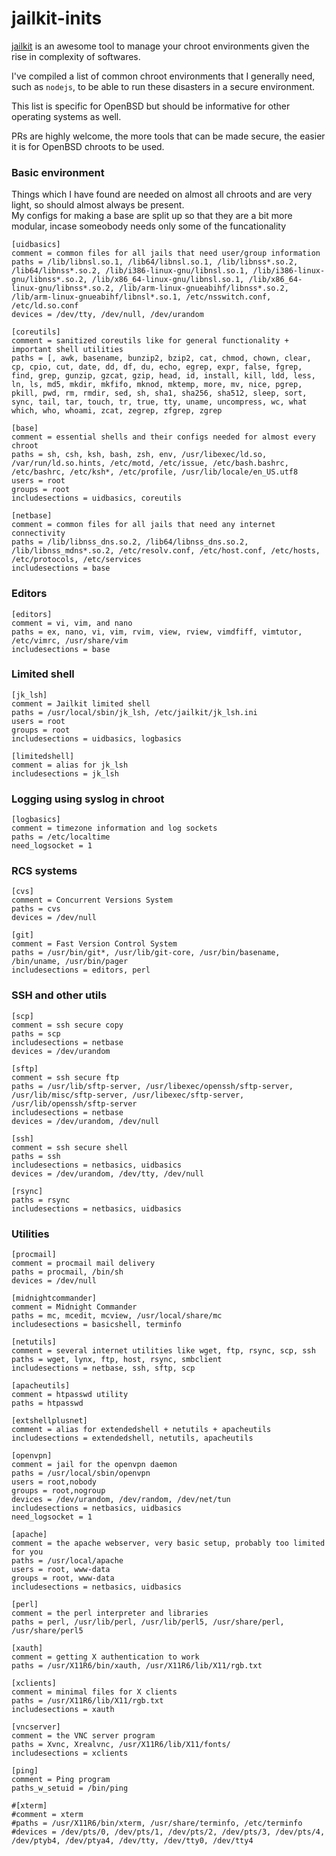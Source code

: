 # jailkit-inits
[jailkit](https://olivier.sessink.nl/jailkit/) is an awesome tool to manage your chroot environments given the rise in complexity of softwares.

I've compiled a list of common chroot environments that I generally need, such as `nodejs`, to be able to run these disasters in a secure environment.

This list is specific for OpenBSD but should be informative for other operating systems as well.

PRs are highly welcome, the more tools that can be made secure, the easier it is for OpenBSD chroots to be used.

### Basic environment
Things which I have found are needed on almost all chroots and are very light, so should almost always be present.  
My configs for making a base are split up so that they are a bit more modular, incase someobody needs only some of the funcationality
```
[uidbasics]
comment = common files for all jails that need user/group information
paths = /lib/libnsl.so.1, /lib64/libnsl.so.1, /lib/libnss*.so.2, /lib64/libnss*.so.2, /lib/i386-linux-gnu/libnsl.so.1, /lib/i386-linux-gnu/libnss*.so.2, /lib/x86_64-linux-gnu/libnsl.so.1, /lib/x86_64-linux-gnu/libnss*.so.2, /lib/arm-linux-gnueabihf/libnss*.so.2, /lib/arm-linux-gnueabihf/libnsl*.so.1, /etc/nsswitch.conf, /etc/ld.so.conf
devices = /dev/tty, /dev/null, /dev/urandom

[coreutils]
comment = sanitized coreutils like for general functionality + important shell utilities
paths = [, awk, basename, bunzip2, bzip2, cat, chmod, chown, clear, cp, cpio, cut, date, dd, df, du, echo, egrep, expr, false, fgrep, find, grep, gunzip, gzcat, gzip, head, id, install, kill, ldd, less, ln, ls, md5, mkdir, mkfifo, mknod, mktemp, more, mv, nice, pgrep, pkill, pwd, rm, rmdir, sed, sh, sha1, sha256, sha512, sleep, sort, sync, tail, tar, touch, tr, true, tty, uname, uncompress, wc, what which, who, whoami, zcat, zegrep, zfgrep, zgrep

[base]
comment = essential shells and their configs needed for almost every chroot
paths = sh, csh, ksh, bash, zsh, env, /usr/libexec/ld.so, /var/run/ld.so.hints, /etc/motd, /etc/issue, /etc/bash.bashrc, /etc/bashrc, /etc/ksh*, /etc/profile, /usr/lib/locale/en_US.utf8
users = root
groups = root
includesections = uidbasics, coreutils

[netbase]
comment = common files for all jails that need any internet connectivity
paths = /lib/libnss_dns.so.2, /lib64/libnss_dns.so.2, /lib/libnss_mdns*.so.2, /etc/resolv.conf, /etc/host.conf, /etc/hosts, /etc/protocols, /etc/services
includesections = base
```

### Editors
```
[editors]
comment = vi, vim, and nano
paths = ex, nano, vi, vim, rvim, view, rview, vimdfiff, vimtutor, /etc/vimrc, /usr/share/vim
includesections = base
```

### Limited shell
```
[jk_lsh]
comment = Jailkit limited shell
paths = /usr/local/sbin/jk_lsh, /etc/jailkit/jk_lsh.ini
users = root
groups = root
includesections = uidbasics, logbasics

[limitedshell]
comment = alias for jk_lsh
includesections = jk_lsh
```

### Logging using syslog in chroot
```
[logbasics]
comment = timezone information and log sockets
paths = /etc/localtime
need_logsocket = 1
```

### RCS systems
```
[cvs]
comment = Concurrent Versions System
paths = cvs
devices = /dev/null

[git]
comment = Fast Version Control System
paths = /usr/bin/git*, /usr/lib/git-core, /usr/bin/basename, /bin/uname, /usr/bin/pager
includesections = editors, perl
```

### SSH and other utils

```
[scp]
comment = ssh secure copy
paths = scp
includesections = netbase
devices = /dev/urandom

[sftp]
comment = ssh secure ftp
paths = /usr/lib/sftp-server, /usr/libexec/openssh/sftp-server, /usr/lib/misc/sftp-server, /usr/libexec/sftp-server, /usr/lib/openssh/sftp-server
includesections = netbase
devices = /dev/urandom, /dev/null

[ssh]
comment = ssh secure shell
paths = ssh
includesections = netbasics, uidbasics
devices = /dev/urandom, /dev/tty, /dev/null

[rsync]
paths = rsync
includesections = netbasics, uidbasics
```
### Utilities
```
[procmail]
comment = procmail mail delivery
paths = procmail, /bin/sh
devices = /dev/null

[midnightcommander]
comment = Midnight Commander
paths = mc, mcedit, mcview, /usr/local/share/mc
includesections = basicshell, terminfo

[netutils]
comment = several internet utilities like wget, ftp, rsync, scp, ssh
paths = wget, lynx, ftp, host, rsync, smbclient
includesections = netbase, ssh, sftp, scp

[apacheutils]
comment = htpasswd utility
paths = htpasswd

[extshellplusnet]
comment = alias for extendedshell + netutils + apacheutils
includesections = extendedshell, netutils, apacheutils

[openvpn]
comment = jail for the openvpn daemon
paths = /usr/local/sbin/openvpn
users = root,nobody
groups = root,nogroup
devices = /dev/urandom, /dev/random, /dev/net/tun
includesections = netbasics, uidbasics
need_logsocket = 1

[apache]
comment = the apache webserver, very basic setup, probably too limited for you
paths = /usr/local/apache
users = root, www-data
groups = root, www-data
includesections = netbasics, uidbasics

[perl]
comment = the perl interpreter and libraries
paths = perl, /usr/lib/perl, /usr/lib/perl5, /usr/share/perl, /usr/share/perl5

[xauth]
comment = getting X authentication to work
paths = /usr/X11R6/bin/xauth, /usr/X11R6/lib/X11/rgb.txt

[xclients]
comment = minimal files for X clients
paths = /usr/X11R6/lib/X11/rgb.txt
includesections = xauth

[vncserver]
comment = the VNC server program
paths = Xvnc, Xrealvnc, /usr/X11R6/lib/X11/fonts/
includesections = xclients

[ping]
comment = Ping program
paths_w_setuid = /bin/ping

#[xterm]
#comment = xterm
#paths = /usr/X11R6/bin/xterm, /usr/share/terminfo, /etc/terminfo
#devices = /dev/pts/0, /dev/pts/1, /dev/pts/2, /dev/pts/3, /dev/pts/4, /dev/ptyb4, /dev/ptya4, /dev/tty, /dev/tty0, /dev/tty4
```
